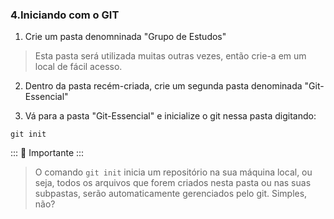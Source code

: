### 4.Iniciando com o GIT

1. Crie um pasta denomninada "Grupo de Estudos"

> Esta pasta será utilizada muitas outras vezes, então crie-a em um local de fácil acesso.

2. Dentro da pasta recém-criada, crie um segunda pasta denominada "Git-Essencial"

3. Vá para a pasta "Git-Essencial" e inicialize o git nessa pasta digitando:

````
git init
````


::: :pushpin: Importante :::

>O comando `git init` inicia um repositório na sua máquina local, ou seja, todos os arquivos que forem criados nesta pasta ou nas suas subpastas, serão automaticamente gerenciados pelo git. Simples, não?



